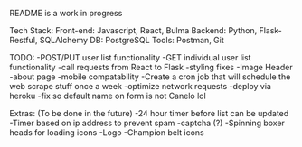 README is a work in progress

Tech Stack:
Front-end: Javascript, React, Bulma
Backend: Python, Flask-Restful, SQLAlchemy
DB: PostgreSQL
Tools: Postman, Git

TODO:
-POST/PUT user list functionality
-GET individual user list functionality
-call requests from React to Flask
-styling fixes
-Image Header
-about page
-mobile compatability
-Create a cron job that will schedule the web scrape stuff once a week
-optimize network requests
-deploy via heroku
-fix so default name on form is not Canelo lol

Extras: (To be done in the future)
-24 hour timer before list can be updated
-Timer based on ip address to prevent spam
-captcha (?)
-Spinning boxer heads for loading icons
-Logo
-Champion belt icons
